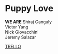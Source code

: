 Puppy Love
==========

**WE ARE**
Shiraj Ganguly  
Victor Yang  
Nick Giovacchini  
Jeremy Salazar  

[TRELLO](https://trello.com/b/vmLjvvae/doggy-prowl)
